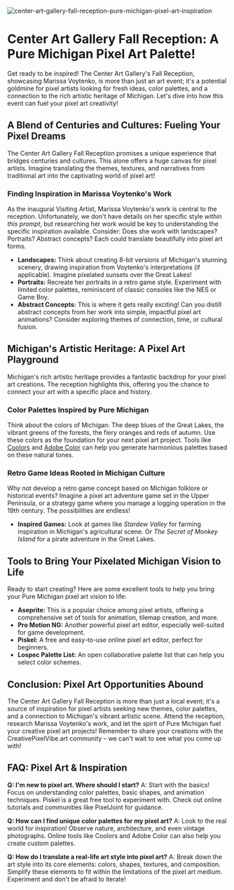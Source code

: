 ![center-art-gallery-fall-reception-pure-michigan-pixel-art-inspiration](https://images.pexels.com/photos/18069362/pexels-photo-18069362.png?auto=compress&cs=tinysrgb&fit=crop&h=627&w=1200)

# Center Art Gallery Fall Reception: A Pure Michigan Pixel Art Palette!

Get ready to be inspired! The Center Art Gallery's Fall Reception, showcasing Marissa Voytenko, is more than just an art event; it's a potential goldmine for pixel artists looking for fresh ideas, color palettes, and a connection to the rich artistic heritage of Michigan. Let's dive into how this event can fuel your pixel art creativity!

## A Blend of Centuries and Cultures: Fueling Your Pixel Dreams

The Center Art Gallery Fall Reception promises a unique experience that bridges centuries and cultures. This alone offers a huge canvas for pixel artists. Imagine translating the themes, textures, and narratives from traditional art into the captivating world of pixel art!

### Finding Inspiration in Marissa Voytenko's Work

As the inaugural Visiting Artist, Marissa Voytenko's work is central to the reception.  Unfortunately, we don't have details on her specific style *within this prompt*, but researching her work would be key to understanding the specific inspiration available.  Consider: Does she work with landscapes? Portraits? Abstract concepts? Each could translate beautifully into pixel art forms.

*   **Landscapes:** Think about creating 8-bit versions of Michigan's stunning scenery, drawing inspiration from Voytenko's interpretations (if applicable). Imagine pixelated sunsets over the Great Lakes!
*   **Portraits:** Recreate her portraits in a retro game style. Experiment with limited color palettes, reminiscent of classic consoles like the NES or Game Boy.
*   **Abstract Concepts:** This is where it gets really exciting! Can you distill abstract concepts from her work into simple, impactful pixel art animations? Consider exploring themes of connection, time, or cultural fusion.

## Michigan's Artistic Heritage: A Pixel Art Playground

Michigan's rich artistic heritage provides a fantastic backdrop for your pixel art creations. The reception highlights this, offering you the chance to connect your art with a specific place and history.

### Color Palettes Inspired by Pure Michigan

Think about the colors of Michigan: The deep blues of the Great Lakes, the vibrant greens of the forests, the fiery oranges and reds of autumn. Use these colors as the foundation for your next pixel art project.  Tools like [Coolors](https://coolors.co/) and [Adobe Color](https://color.adobe.com/) can help you generate harmonious palettes based on these natural tones.

### Retro Game Ideas Rooted in Michigan Culture

Why not develop a retro game concept based on Michigan folklore or historical events? Imagine a pixel art adventure game set in the Upper Peninsula, or a strategy game where you manage a logging operation in the 19th century. The possibilities are endless!

*   **Inspired Games:** Look at games like *Stardew Valley* for farming inspiration in Michigan's agricultural scene. Or *The Secret of Monkey Island* for a pirate adventure in the Great Lakes.

## Tools to Bring Your Pixelated Michigan Vision to Life

Ready to start creating? Here are some excellent tools to help you bring your Pure Michigan pixel art vision to life:

*   **Aseprite:** This is a popular choice among pixel artists, offering a comprehensive set of tools for animation, tilemap creation, and more.
*   **Pro Motion NG:** Another powerful pixel art editor, especially well-suited for game development.
*   **Piskel:** A free and easy-to-use online pixel art editor, perfect for beginners.
*   **Lospec Palette List:** An open collaborative palette list that can help you select color schemes.

## Conclusion: Pixel Art Opportunities Abound

The Center Art Gallery Fall Reception is more than just a local event; it's a source of inspiration for pixel artists seeking new themes, color palettes, and a connection to Michigan's vibrant artistic scene.  Attend the reception, research Marissa Voytenko's work, and let the spirit of Pure Michigan fuel your creative pixel art projects! Remember to share your creations with the CreativePixelVibe.art community – we can't wait to see what you come up with!

## FAQ: Pixel Art & Inspiration

**Q: I'm new to pixel art. Where should I start?**
A: Start with the basics! Focus on understanding color palettes, basic shapes, and animation techniques. Piskel is a great free tool to experiment with. Check out online tutorials and communities like PixelJoint for guidance.

**Q: How can I find unique color palettes for my pixel art?**
A: Look to the real world for inspiration! Observe nature, architecture, and even vintage photographs. Online tools like Coolors and Adobe Color can also help you create custom palettes.

**Q: How do I translate a real-life art style into pixel art?**
A: Break down the art style into its core elements: colors, shapes, textures, and composition. Simplify these elements to fit within the limitations of the pixel art medium. Experiment and don't be afraid to iterate!
